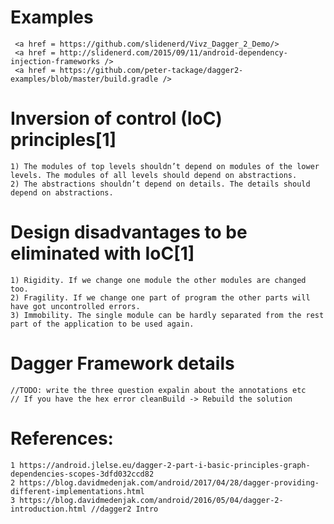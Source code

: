 # Examples
     <a href = https://github.com/slidenerd/Vivz_Dagger_2_Demo/>
     <a href = http://slidenerd.com/2015/09/11/android-dependency-injection-frameworks />
     <a href = https://github.com/peter-tackage/dagger2-examples/blob/master/build.gradle />


 # Inversion of control (IoC) principles[1]
    1) The modules of top levels shouldn’t depend on modules of the lower levels. The modules of all levels should depend on abstractions.
    2) The abstractions shouldn’t depend on details. The details should depend on abstractions.

 # Design disadvantages to be eliminated with IoC[1]
    1) Rigidity. If we change one module the other modules are changed too.
    2) Fragility. If we change one part of program the other parts will have got uncontrolled errors.
    3) Immobility. The single module can be hardly separated from the rest part of the application to be used again.

 # Dagger Framework details
    //TODO: write the three question expalin about the annotations etc
    // If you have the hex error cleanBuild -> Rebuild the solution
 # References:
    1 https://android.jlelse.eu/dagger-2-part-i-basic-principles-graph-dependencies-scopes-3dfd032ccd82
    2 https://blog.davidmedenjak.com/android/2017/04/28/dagger-providing-different-implementations.html
    3 https://blog.davidmedenjak.com/android/2016/05/04/dagger-2-introduction.html //dagger2 Intro